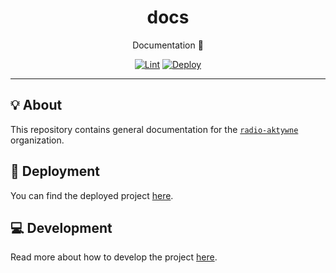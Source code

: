 <h1 align="center">docs</h1>

<div align="center">

Documentation 📄

[![Lint](https://github.com/radio-aktywne/docs/actions/workflows/lint.yaml/badge.svg)](https://github.com/radio-aktywne/docs/actions/workflows/lint.yaml)
[![Deploy](https://github.com/radio-aktywne/docs/actions/workflows/deploy.yaml/badge.svg)](https://github.com/radio-aktywne/docs/actions/workflows/deploy.yaml)

</div>

---

## 💡 About

This repository contains general documentation for the
[`radio-aktywne`](https://github.com/radio-aktywne) organization.

## 🚀 Deployment

You can find the deployed project
[here](https://radio-aktywne.github.io/docs).

## 💻 Development

Read more about how to develop the project
[here](https://github.com/radio-aktywne/docs/blob/main/CONTRIBUTING.md).
